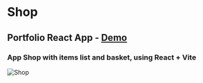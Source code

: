 # Shop

## Portfolio React App - [Demo](https://mve-react-shop-red.vercel.app/)

### App Shop with items list and basket, using React + Vite

![Shop](screenshot/shop.png 'Shop')
